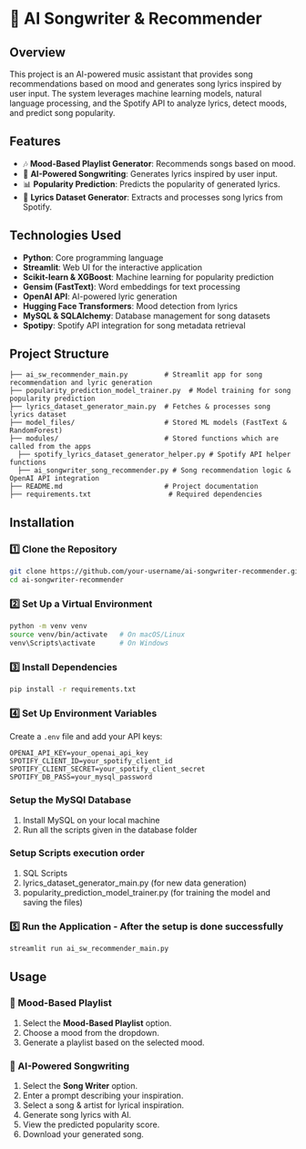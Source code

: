 # 🎵 AI Songwriter & Recommender

## Overview
This project is an AI-powered music assistant that provides song recommendations based on mood and generates song lyrics inspired by user input. The system leverages machine learning models, natural language processing, and the Spotify API to analyze lyrics, detect moods, and predict song popularity.

## Features
- 🎶 **Mood-Based Playlist Generator**: Recommends songs based on mood.
- 📝 **AI-Powered Songwriting**: Generates lyrics inspired by user input.
- 📊 **Popularity Prediction**: Predicts the popularity of generated lyrics.
- 🎼 **Lyrics Dataset Generator**: Extracts and processes song lyrics from Spotify.

## Technologies Used
- **Python**: Core programming language
- **Streamlit**: Web UI for the interactive application
- **Scikit-learn & XGBoost**: Machine learning for popularity prediction
- **Gensim (FastText)**: Word embeddings for text processing
- **OpenAI API**: AI-powered lyric generation
- **Hugging Face Transformers**: Mood detection from lyrics
- **MySQL & SQLAlchemy**: Database management for song datasets
- **Spotipy**: Spotify API integration for song metadata retrieval

## Project Structure
```
├── ai_sw_recommender_main.py         # Streamlit app for song recommendation and lyric generation
├── popularity_prediction_model_trainer.py  # Model training for song popularity prediction
├── lyrics_dataset_generator_main.py  # Fetches & processes song lyrics dataset
├── model_files/                      # Stored ML models (FastText & RandomForest)
├── modules/                          # Stored functions which are called from the apps
  ├── spotify_lyrics_dataset_generator_helper.py # Spotify API helper functions
  ├── ai_songwriter_song_recommender.py # Song recommendation logic & OpenAI API integration
├── README.md                         # Project documentation
├── requirements.txt                   # Required dependencies
```

## Installation
### 1️⃣ Clone the Repository
```bash
git clone https://github.com/your-username/ai-songwriter-recommender.git
cd ai-songwriter-recommender
```

### 2️⃣ Set Up a Virtual Environment
```bash
python -m venv venv
source venv/bin/activate   # On macOS/Linux
venv\Scripts\activate      # On Windows
```

### 3️⃣ Install Dependencies
```bash
pip install -r requirements.txt
```

### 4️⃣ Set Up Environment Variables
Create a `.env` file and add your API keys:
```
OPENAI_API_KEY=your_openai_api_key
SPOTIFY_CLIENT_ID=your_spotify_client_id
SPOTIFY_CLIENT_SECRET=your_spotify_client_secret
SPOTIFY_DB_PASS=your_mysql_password
```
### Setup the MySQl Database
  1. Install MySQL on your local machine
  2. Run all the scripts given in the database folder

### Setup Scripts execution order
  1. SQL Scripts
  2. lyrics_dataset_generator_main.py (for new data generation)
  3. popularity_prediction_model_trainer.py (for training the model and saving the files)


### 5️⃣ Run the Application - After the setup is done successfully
```bash
streamlit run ai_sw_recommender_main.py
```

## Usage
### 🎵 Mood-Based Playlist
1. Select the **Mood-Based Playlist** option.
2. Choose a mood from the dropdown.
3. Generate a playlist based on the selected mood.

### 📝 AI-Powered Songwriting
1. Select the **Song Writer** option.
2. Enter a prompt describing your inspiration.
3. Select a song & artist for lyrical inspiration.
4. Generate song lyrics with AI.
5. View the predicted popularity score.
6. Download your generated song.


